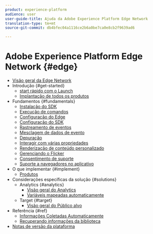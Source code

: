```yaml
---
product: experience-platform
audience: user
user-guide-title: Ajuda da Adobe Experience Platform Edge Network
translation-type: tm+mt
source-git-commit: db4bfec04a1116ce2b6a0be7ca0e8cb2f9639ad6

---
```



# Adobe Experience Platform Edge Network {#edge}

* [Visão geral da Edge Network](home.md)
* Introdução {#get-started}
   * [start rápido com o Launch](getting-started/quick-start-with-launch.md)
   * [Implantação de todos os produtos](getting-started/deploying-all-products.md)
* Fundamentos {#fundamentals}
   * [Instalação do SDK](fundamentals/installing-the-sdk.md)
   * [Execução de comandos](fundamentals/executing-commands.md)
   * [Configuração do Edge](fundamentals/edge-configuration.md)
   * [Configuração do SDK](fundamentals/configuring-the-sdk.md)
   * [Rastreamento de eventos](fundamentals/tracking-events.md)
   * [Mesclagem de dados de evento](fundamentals/merging-event-data.md)
   * [Depuração](fundamentals/debugging.md)
   * [Interagir com várias propriedades](fundamentals/interacting-with-multiple-properties.md)
   * [Renderização de conteúdo personalizado](fundamentals/rendering-personalization-content.md)
   * [Gerenciando o Flicker](fundamentals/managing-flicker.md)
   * [Consentimento de suporte](fundamentals/supporting-consent.md)
   * [Suporte a navegadores no aplicativo](fundamentals/supporting-in-app-browsers.md)
* O que implementar {#implement}
   * [Produtos](what-to-implement/commerce.md)
* Considerações específicas da solução {#solutions}
   * Analytics {#analytics}
      * [Visão geral do Analytics](solution-specific/analytics/analytics-overview.md)
      * [Variáveis mapeadas automaticamente](solution-specific/analytics/automatically-mapped-vars.md)
   * Target {#target}
      * [Visão geral do Público alvo](solution-specific/target/target-overview.md)
* Referência {#ref}
   * [Informações Coletadas Automaticamente](reference/automatic-information.md)
   * [Recuperando informações da biblioteca](reference/retrieving-library-information.md)
* [Notas de versão da plataforma](https://www.adobe.com/go/platform-release-notes-en)
